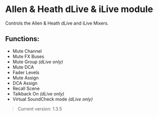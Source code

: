 # Allen & Heath dLive & iLive module

Controls the Allen & Heath dLive and iLive Mixers.

## Functions:

- Mute Channel
- Mute FX Buses
- Mute Group _(dLive only)_
- Mute DCA
- Fader Levels
- Mute Assign
- DCA Assign
- Recall Scene
- Talkback On _(dLive only)_
- Virtual SoundCheck mode _(dLive only)_

> Current version: 1.3.5
